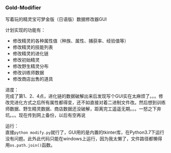 ### Gold-Modifier

写着玩的精灵宝可梦金版（日语版）数据修改器GUI

计划实现的功能有：
- 修改精灵的各种属性值（种族、属性、捕获率、经验值等）
- 修改精灵的技能列表
- 修改精灵的进化链
- 修改初始精灵
- 修改野生精灵分布
- 修改训练师数据
- 修改商店出售的道具

进度：  
完成了第1、2、4点，进化链的数据破解出来后发现写个GUI实在太麻烦了。。。修改完进化方式之后所有属性都得变，还不如直接对着二进制文件改。然后想到训练师数据、野生精灵数据、商店数据还没破解，距离完工遥遥无期。。。一怒之下弃坑。。。现在传到网上备份，以后有空再说

运行：  
直接`python modify.py`就行了，GUI用的是内置的tkinter库，在Python3.7下运行没有问题。此外此代码只能在windows上运行，因为我太懒了，文件路径都懒得用`os.path.join()`函数。

